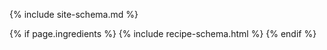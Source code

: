 {% include site-schema.md %}

{% if page.ingredients %}
{% include recipe-schema.html %}
{% endif %}
